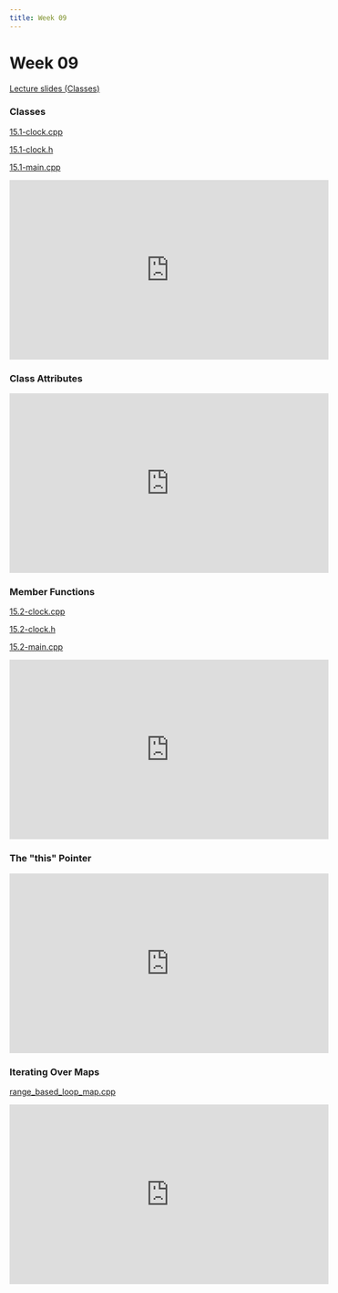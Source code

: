 ```yaml
---
title: Week 09
---
```



# Week 09

[Lecture slides (Classes)](https://docs.google.com/presentation/d/1WHKZfLmcJ1lbd-94K6ExglMLiRdk_kR-a210tfGpLBY/edit?usp=sharing)

### Classes

[15.1-clock.cpp](week09/15.1-clock.cpp)

[15.1-clock.h](week09/15.1-clock.h)

[15.1-main.cpp](week09/15.1-main.cpp)

<div align="center">
<iframe width="560" height="315" src="https://www.youtube.com/embed/G9L6IIGCeOE" frameborder="0" allow="accelerometer; autoplay; clipboard-write; encrypted-media; gyroscope; picture-in-picture" allowfullscreen></iframe>
</div>

### Class Attributes

<div align="center">
<iframe width="560" height="315" src="https://www.youtube.com/embed/9DSz6Q7WTWE" frameborder="0" allow="accelerometer; autoplay; clipboard-write; encrypted-media; gyroscope; picture-in-picture" allowfullscreen></iframe>
</div>

### Member Functions

[15.2-clock.cpp](week09/15.2-clock.cpp)

[15.2-clock.h](week09/15.2-clock.h)

[15.2-main.cpp](week09/15.2-main.cpp)

<div align="center">
<iframe width="560" height="315" src="https://www.youtube.com/embed/6OOiJTIMEuI" frameborder="0" allow="accelerometer; autoplay; clipboard-write; encrypted-media; gyroscope; picture-in-picture" allowfullscreen></iframe>
</div>

### The "this" Pointer

<div align="center">
<iframe width="560" height="315" src="https://www.youtube.com/embed/s2EPT3TEqV4" frameborder="0" allow="accelerometer; autoplay; clipboard-write; encrypted-media; gyroscope; picture-in-picture" allowfullscreen></iframe>
</div>

### Iterating Over Maps

[range_based_loop_map.cpp](week09/range_based_loop_map.cpp)

<div align="center">
<iframe width="560" height="315" src="https://www.youtube.com/embed/4AHW0EWZ5so" frameborder="0" allow="accelerometer; autoplay; clipboard-write; encrypted-media; gyroscope; picture-in-picture" allowfullscreen></iframe>
</div>